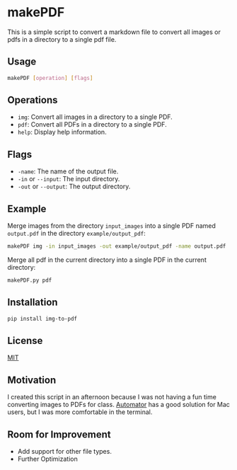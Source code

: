 # makePDF

This is a simple script to convert a markdown file to convert all images or pdfs in a directory to a single pdf file.

## Usage

```bash
makePDF [operation] [flags]
```

## Operations

- `img`: Convert all images in a directory to a single PDF.
- `pdf`: Convert all PDFs in a directory to a single PDF.
- `help`: Display help information.

## Flags

- `-name`: The name of the output file.
- `-in` or `--input`: The input directory.
- `-out` or `--output`: The output directory.

## Example

Merge images from the directory `input_images` into a single PDF named `output.pdf` in the directory `example/output_pdf`:

```bash
makePDF img -in input_images -out example/output_pdf -name output.pdf
```

Merge all pdf in the current directory into a single PDF in the current directory:

```bash
makePDF.py pdf
```

## Installation

```bash
pip install img-to-pdf
```

## License

[MIT](https://choosealicense.com/licenses/mit/)

## Motivation

I created this script in an afternoon because I was not having a fun time converting images to PDFs for class. [Automator](https://apple.stackexchange.com/questions/12709/how-can-i-convert-jpg-into-pdf-easily) has a good solution for Mac users, but I was more comfortable in the terminal.

## Room for Improvement

- Add support for other file types.
- Further Optimization

